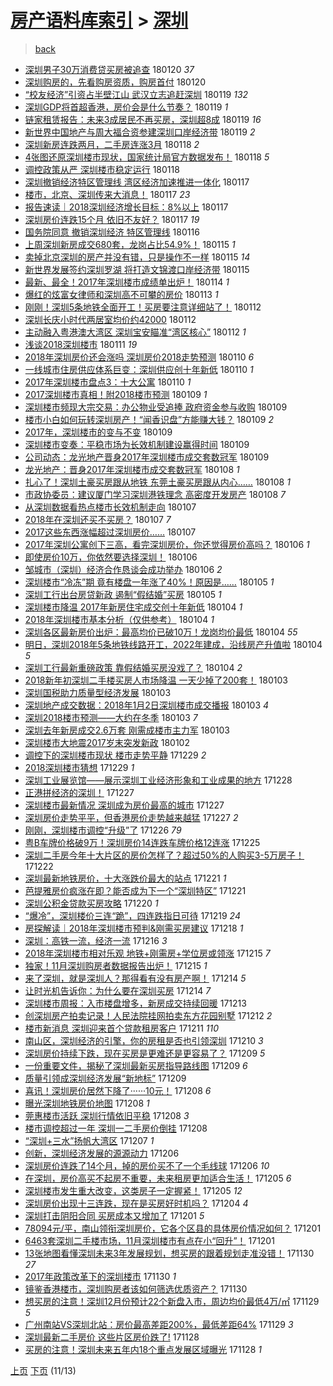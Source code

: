 [房产语料库索引](../../README.md)  > [深圳](深圳.md)
====
> [back](../README.md)

- [深圳男子30万消费贷买房被追查](http://jkwz.applinzi.com/ittc/7060791620306207761.html#%E6%B7%B1%E5%9C%B3%E7%94%B7%E5%AD%9030%E4%B8%87%E6%B6%88%E8%B4%B9%E8%B4%B7%E4%B9%B0%E6%88%BF%E8%A2%AB%E8%BF%BD%E6%9F%A5) 180120 *37* 
- [深圳购房的，先看购房资质，购房首付](http://jkwz.applinzi.com/ittc/7060713439062656007.html#%E6%B7%B1%E5%9C%B3%E8%B4%AD%E6%88%BF%E7%9A%84%EF%BC%8C%E5%85%88%E7%9C%8B%E8%B4%AD%E6%88%BF%E8%B5%84%E8%B4%A8%EF%BC%8C%E8%B4%AD%E6%88%BF%E9%A6%96%E4%BB%98) 180120  
- [“校友经济”引资占半壁江山 武汉立志追赶深圳](http://jkwz.applinzi.com/ittc/7060405447687668753.html#%E2%80%9C%E6%A0%A1%E5%8F%8B%E7%BB%8F%E6%B5%8E%E2%80%9D%E5%BC%95%E8%B5%84%E5%8D%A0%E5%8D%8A%E5%A3%81%E6%B1%9F%E5%B1%B1+%E6%AD%A6%E6%B1%89%E7%AB%8B%E5%BF%97%E8%BF%BD%E8%B5%B6%E6%B7%B1%E5%9C%B3) 180119 *132* 
- [深圳GDP将首超香港，房价会是什么节奏？](http://jkwz.applinzi.com/ittc/7060403801721144331.html#%E6%B7%B1%E5%9C%B3GDP%E5%B0%86%E9%A6%96%E8%B6%85%E9%A6%99%E6%B8%AF%EF%BC%8C%E6%88%BF%E4%BB%B7%E4%BC%9A%E6%98%AF%E4%BB%80%E4%B9%88%E8%8A%82%E5%A5%8F%EF%BC%9F) 180119 *1* 
- [链家租赁报告：未来3成居民不再买房，深圳超8成](http://jkwz.applinzi.com/ittc/7060297379217933328.html#%E9%93%BE%E5%AE%B6%E7%A7%9F%E8%B5%81%E6%8A%A5%E5%91%8A%EF%BC%9A%E6%9C%AA%E6%9D%A53%E6%88%90%E5%B1%85%E6%B0%91%E4%B8%8D%E5%86%8D%E4%B9%B0%E6%88%BF%EF%BC%8C%E6%B7%B1%E5%9C%B3%E8%B6%858%E6%88%90) 180119 *16* 
- [新世界中国地产与周大福合资参建深圳口岸经济带](http://jkwz.applinzi.com/ittc/7060167105754694672.html#%E6%96%B0%E4%B8%96%E7%95%8C%E4%B8%AD%E5%9B%BD%E5%9C%B0%E4%BA%A7%E4%B8%8E%E5%91%A8%E5%A4%A7%E7%A6%8F%E5%90%88%E8%B5%84%E5%8F%82%E5%BB%BA%E6%B7%B1%E5%9C%B3%E5%8F%A3%E5%B2%B8%E7%BB%8F%E6%B5%8E%E5%B8%A6) 180119 *2* 
- [深圳新房连跌两月，二手房连涨3月](http://jkwz.applinzi.com/ittc/7059972757310145553.html#%E6%B7%B1%E5%9C%B3%E6%96%B0%E6%88%BF%E8%BF%9E%E8%B7%8C%E4%B8%A4%E6%9C%88%EF%BC%8C%E4%BA%8C%E6%89%8B%E6%88%BF%E8%BF%9E%E6%B6%A83%E6%9C%88) 180118 *2* 
- [4张图还原深圳楼市现状，国家统计局官方数据发布！](http://jkwz.applinzi.com/ittc/7059874621589816327.html#4%E5%BC%A0%E5%9B%BE%E8%BF%98%E5%8E%9F%E6%B7%B1%E5%9C%B3%E6%A5%BC%E5%B8%82%E7%8E%B0%E7%8A%B6%EF%BC%8C%E5%9B%BD%E5%AE%B6%E7%BB%9F%E8%AE%A1%E5%B1%80%E5%AE%98%E6%96%B9%E6%95%B0%E6%8D%AE%E5%8F%91%E5%B8%83%EF%BC%81) 180118 *5* 
- [调控政策从严  深圳楼市稳定运行](http://jkwz.applinzi.com/ittc/7059701316807296010.html#%E8%B0%83%E6%8E%A7%E6%94%BF%E7%AD%96%E4%BB%8E%E4%B8%A5++%E6%B7%B1%E5%9C%B3%E6%A5%BC%E5%B8%82%E7%A8%B3%E5%AE%9A%E8%BF%90%E8%A1%8C) 180118  
- [深圳撤销经济特区管理线 湾区经济加速推进一体化](http://jkwz.applinzi.com/ittc/7059602390531982353.html#%E6%B7%B1%E5%9C%B3%E6%92%A4%E9%94%80%E7%BB%8F%E6%B5%8E%E7%89%B9%E5%8C%BA%E7%AE%A1%E7%90%86%E7%BA%BF+%E6%B9%BE%E5%8C%BA%E7%BB%8F%E6%B5%8E%E5%8A%A0%E9%80%9F%E6%8E%A8%E8%BF%9B%E4%B8%80%E4%BD%93%E5%8C%96) 180117  
- [楼市，北京、深圳传来大消息！](http://jkwz.applinzi.com/ittc/7059591825872913414.html#%E6%A5%BC%E5%B8%82%EF%BC%8C%E5%8C%97%E4%BA%AC%E3%80%81%E6%B7%B1%E5%9C%B3%E4%BC%A0%E6%9D%A5%E5%A4%A7%E6%B6%88%E6%81%AF%EF%BC%81) 180117 *23* 
- [报告速读｜2018深圳经济增长目标：8%以上](http://jkwz.applinzi.com/ittc/7059519494035080209.html#%E6%8A%A5%E5%91%8A%E9%80%9F%E8%AF%BB%EF%BD%9C2018%E6%B7%B1%E5%9C%B3%E7%BB%8F%E6%B5%8E%E5%A2%9E%E9%95%BF%E7%9B%AE%E6%A0%87%EF%BC%9A8%25%E4%BB%A5%E4%B8%8A) 180117  
- [深圳房价连跌15个月 依旧不友好？](http://jkwz.applinzi.com/ittc/7059438838584181766.html#%E6%B7%B1%E5%9C%B3%E6%88%BF%E4%BB%B7%E8%BF%9E%E8%B7%8C15%E4%B8%AA%E6%9C%88+%E4%BE%9D%E6%97%A7%E4%B8%8D%E5%8F%8B%E5%A5%BD%EF%BC%9F) 180117 *19* 
- [国务院同意  撤销深圳经济 特区管理线](http://jkwz.applinzi.com/ittc/7059070195899827207.html#%E5%9B%BD%E5%8A%A1%E9%99%A2%E5%90%8C%E6%84%8F++%E6%92%A4%E9%94%80%E6%B7%B1%E5%9C%B3%E7%BB%8F%E6%B5%8E+%E7%89%B9%E5%8C%BA%E7%AE%A1%E7%90%86%E7%BA%BF) 180116  
- [上周深圳新房成交680套，龙岗占比54.9%！](http://jkwz.applinzi.com/ittc/7058882966095135754.html#%E4%B8%8A%E5%91%A8%E6%B7%B1%E5%9C%B3%E6%96%B0%E6%88%BF%E6%88%90%E4%BA%A4680%E5%A5%97%EF%BC%8C%E9%BE%99%E5%B2%97%E5%8D%A0%E6%AF%9454.9%25%EF%BC%81) 180115 *1* 
- [卖掉北京深圳的房产并没有错，只是操作不一样](http://jkwz.applinzi.com/ittc/7058852864670041099.html#%E5%8D%96%E6%8E%89%E5%8C%97%E4%BA%AC%E6%B7%B1%E5%9C%B3%E7%9A%84%E6%88%BF%E4%BA%A7%E5%B9%B6%E6%B2%A1%E6%9C%89%E9%94%99%EF%BC%8C%E5%8F%AA%E6%98%AF%E6%93%8D%E4%BD%9C%E4%B8%8D%E4%B8%80%E6%A0%B7) 180115 *14* 
- [新世界发展签约深圳罗湖 将打造文锦渡口岸经济带](http://jkwz.applinzi.com/ittc/7058848018311152650.html#%E6%96%B0%E4%B8%96%E7%95%8C%E5%8F%91%E5%B1%95%E7%AD%BE%E7%BA%A6%E6%B7%B1%E5%9C%B3%E7%BD%97%E6%B9%96+%E5%B0%86%E6%89%93%E9%80%A0%E6%96%87%E9%94%A6%E6%B8%A1%E5%8F%A3%E5%B2%B8%E7%BB%8F%E6%B5%8E%E5%B8%A6) 180115  
- [最新、最全！2017年深圳楼市成绩单出炉！](http://jkwz.applinzi.com/ittc/7058396058634159120.html#%E6%9C%80%E6%96%B0%E3%80%81%E6%9C%80%E5%85%A8%EF%BC%812017%E5%B9%B4%E6%B7%B1%E5%9C%B3%E6%A5%BC%E5%B8%82%E6%88%90%E7%BB%A9%E5%8D%95%E5%87%BA%E7%82%89%EF%BC%81) 180114 *1* 
- [爆红的炫富女律师和深圳高不可攀的房价](http://jkwz.applinzi.com/ittc/7058186578344543242.html#%E7%88%86%E7%BA%A2%E7%9A%84%E7%82%AB%E5%AF%8C%E5%A5%B3%E5%BE%8B%E5%B8%88%E5%92%8C%E6%B7%B1%E5%9C%B3%E9%AB%98%E4%B8%8D%E5%8F%AF%E6%94%80%E7%9A%84%E6%88%BF%E4%BB%B7) 180113 *1* 
- [刚刚！深圳5条地铁全面开工！买房要注意详细站了！](http://jkwz.applinzi.com/ittc/7057702383721645073.html#%E5%88%9A%E5%88%9A%EF%BC%81%E6%B7%B1%E5%9C%B35%E6%9D%A1%E5%9C%B0%E9%93%81%E5%85%A8%E9%9D%A2%E5%BC%80%E5%B7%A5%EF%BC%81%E4%B9%B0%E6%88%BF%E8%A6%81%E6%B3%A8%E6%84%8F%E8%AF%A6%E7%BB%86%E7%AB%99%E4%BA%86%EF%BC%81) 180112  
- [深圳长庆小时代两居室均价约42000](http://jkwz.applinzi.com/ittc/7057663783126696976.html#%E6%B7%B1%E5%9C%B3%E9%95%BF%E5%BA%86%E5%B0%8F%E6%97%B6%E4%BB%A3%E4%B8%A4%E5%B1%85%E5%AE%A4%E5%9D%87%E4%BB%B7%E7%BA%A642000) 180112  
- [主动融入粤港澳大湾区 深圳宝安瞄准“湾区核心”](http://jkwz.applinzi.com/ittc/7057646823018071047.html#%E4%B8%BB%E5%8A%A8%E8%9E%8D%E5%85%A5%E7%B2%A4%E6%B8%AF%E6%BE%B3%E5%A4%A7%E6%B9%BE%E5%8C%BA+%E6%B7%B1%E5%9C%B3%E5%AE%9D%E5%AE%89%E7%9E%84%E5%87%86%E2%80%9C%E6%B9%BE%E5%8C%BA%E6%A0%B8%E5%BF%83%E2%80%9D) 180112 *1* 
- [浅谈2018深圳楼市](http://jkwz.applinzi.com/ittc/7057473869240075270.html#%E6%B5%85%E8%B0%882018%E6%B7%B1%E5%9C%B3%E6%A5%BC%E5%B8%82) 180111 *19* 
- [2018年深圳房价还会涨吗 深圳房价2018走势预测](http://jkwz.applinzi.com/ittc/7057001703440647174.html#2018%E5%B9%B4%E6%B7%B1%E5%9C%B3%E6%88%BF%E4%BB%B7%E8%BF%98%E4%BC%9A%E6%B6%A8%E5%90%97+%E6%B7%B1%E5%9C%B3%E6%88%BF%E4%BB%B72018%E8%B5%B0%E5%8A%BF%E9%A2%84%E6%B5%8B) 180110 *6* 
- [一线城市住房供应体系巨变：深圳供应创十年新低](http://jkwz.applinzi.com/ittc/7056985389821068294.html#%E4%B8%80%E7%BA%BF%E5%9F%8E%E5%B8%82%E4%BD%8F%E6%88%BF%E4%BE%9B%E5%BA%94%E4%BD%93%E7%B3%BB%E5%B7%A8%E5%8F%98%EF%BC%9A%E6%B7%B1%E5%9C%B3%E4%BE%9B%E5%BA%94%E5%88%9B%E5%8D%81%E5%B9%B4%E6%96%B0%E4%BD%8E) 180110 *1* 
- [2017年深圳楼市盘点3：十大公寓](http://jkwz.applinzi.com/ittc/7056959936137790471.html#2017%E5%B9%B4%E6%B7%B1%E5%9C%B3%E6%A5%BC%E5%B8%82%E7%9B%98%E7%82%B93%EF%BC%9A%E5%8D%81%E5%A4%A7%E5%85%AC%E5%AF%93) 180110 *1* 
- [2017深圳楼市真相！附2018楼市预测](http://jkwz.applinzi.com/ittc/7056617038431126545.html#2017%E6%B7%B1%E5%9C%B3%E6%A5%BC%E5%B8%82%E7%9C%9F%E7%9B%B8%EF%BC%81%E9%99%842018%E6%A5%BC%E5%B8%82%E9%A2%84%E6%B5%8B) 180109 *1* 
- [深圳楼市频现大宗交易：办公物业受追捧 政府资金参与收购](http://jkwz.applinzi.com/ittc/7056624876503172113.html#%E6%B7%B1%E5%9C%B3%E6%A5%BC%E5%B8%82%E9%A2%91%E7%8E%B0%E5%A4%A7%E5%AE%97%E4%BA%A4%E6%98%93%EF%BC%9A%E5%8A%9E%E5%85%AC%E7%89%A9%E4%B8%9A%E5%8F%97%E8%BF%BD%E6%8D%A7+%E6%94%BF%E5%BA%9C%E8%B5%84%E9%87%91%E5%8F%82%E4%B8%8E%E6%94%B6%E8%B4%AD) 180109  
- [楼市小白如何玩转深圳房产！“闻香识盘”方能赚大钱？](http://jkwz.applinzi.com/ittc/7056585519213839366.html#%E6%A5%BC%E5%B8%82%E5%B0%8F%E7%99%BD%E5%A6%82%E4%BD%95%E7%8E%A9%E8%BD%AC%E6%B7%B1%E5%9C%B3%E6%88%BF%E4%BA%A7%EF%BC%81%E2%80%9C%E9%97%BB%E9%A6%99%E8%AF%86%E7%9B%98%E2%80%9D%E6%96%B9%E8%83%BD%E8%B5%9A%E5%A4%A7%E9%92%B1%EF%BC%9F) 180109 *2* 
- [2017年，深圳楼市的变与不变](http://jkwz.applinzi.com/ittc/7056484399028110343.html#2017%E5%B9%B4%EF%BC%8C%E6%B7%B1%E5%9C%B3%E6%A5%BC%E5%B8%82%E7%9A%84%E5%8F%98%E4%B8%8E%E4%B8%8D%E5%8F%98) 180109  
- [深圳楼市变奏：平稳市场为长效机制建设赢得时间](http://jkwz.applinzi.com/ittc/7056473178186974225.html#%E6%B7%B1%E5%9C%B3%E6%A5%BC%E5%B8%82%E5%8F%98%E5%A5%8F%EF%BC%9A%E5%B9%B3%E7%A8%B3%E5%B8%82%E5%9C%BA%E4%B8%BA%E9%95%BF%E6%95%88%E6%9C%BA%E5%88%B6%E5%BB%BA%E8%AE%BE%E8%B5%A2%E5%BE%97%E6%97%B6%E9%97%B4) 180109  
- [公司动态：龙光地产晋身2017年深圳楼市成交套数冠军](http://jkwz.applinzi.com/ittc/7056460456795833350.html#%E5%85%AC%E5%8F%B8%E5%8A%A8%E6%80%81%EF%BC%9A%E9%BE%99%E5%85%89%E5%9C%B0%E4%BA%A7%E6%99%8B%E8%BA%AB2017%E5%B9%B4%E6%B7%B1%E5%9C%B3%E6%A5%BC%E5%B8%82%E6%88%90%E4%BA%A4%E5%A5%97%E6%95%B0%E5%86%A0%E5%86%9B) 180109  
- [龙光地产：晋身2017年深圳楼市成交套数冠军](http://jkwz.applinzi.com/ittc/7056332142307443718.html#%E9%BE%99%E5%85%89%E5%9C%B0%E4%BA%A7%EF%BC%9A%E6%99%8B%E8%BA%AB2017%E5%B9%B4%E6%B7%B1%E5%9C%B3%E6%A5%BC%E5%B8%82%E6%88%90%E4%BA%A4%E5%A5%97%E6%95%B0%E5%86%A0%E5%86%9B) 180108 *1* 
- [扎心了！深圳土豪买房跟从地铁 东莞土豪买房跟从内心……](http://jkwz.applinzi.com/ittc/7056257612629148679.html#%E6%89%8E%E5%BF%83%E4%BA%86%EF%BC%81%E6%B7%B1%E5%9C%B3%E5%9C%9F%E8%B1%AA%E4%B9%B0%E6%88%BF%E8%B7%9F%E4%BB%8E%E5%9C%B0%E9%93%81+%E4%B8%9C%E8%8E%9E%E5%9C%9F%E8%B1%AA%E4%B9%B0%E6%88%BF%E8%B7%9F%E4%BB%8E%E5%86%85%E5%BF%83%E2%80%A6%E2%80%A6) 180108 *1* 
- [市政协委员：建议厦门学习深圳港铁理念 高密度开发房产](http://jkwz.applinzi.com/ittc/7056213354404643851.html#%E5%B8%82%E6%94%BF%E5%8D%8F%E5%A7%94%E5%91%98%EF%BC%9A%E5%BB%BA%E8%AE%AE%E5%8E%A6%E9%97%A8%E5%AD%A6%E4%B9%A0%E6%B7%B1%E5%9C%B3%E6%B8%AF%E9%93%81%E7%90%86%E5%BF%B5+%E9%AB%98%E5%AF%86%E5%BA%A6%E5%BC%80%E5%8F%91%E6%88%BF%E4%BA%A7) 180108 *7* 
- [从深圳数据看热点楼市长效机制走向](http://jkwz.applinzi.com/ittc/7055965642337813510.html#%E4%BB%8E%E6%B7%B1%E5%9C%B3%E6%95%B0%E6%8D%AE%E7%9C%8B%E7%83%AD%E7%82%B9%E6%A5%BC%E5%B8%82%E9%95%BF%E6%95%88%E6%9C%BA%E5%88%B6%E8%B5%B0%E5%90%91) 180107  
- [2018年在深圳还买不买房？](http://jkwz.applinzi.com/ittc/7055939954385880081.html#2018%E5%B9%B4%E5%9C%A8%E6%B7%B1%E5%9C%B3%E8%BF%98%E4%B9%B0%E4%B8%8D%E4%B9%B0%E6%88%BF%EF%BC%9F) 180107 *7* 
- [2017这些东西涨幅超过深圳房价……](http://jkwz.applinzi.com/ittc/7055773194298852368.html#2017%E8%BF%99%E4%BA%9B%E4%B8%9C%E8%A5%BF%E6%B6%A8%E5%B9%85%E8%B6%85%E8%BF%87%E6%B7%B1%E5%9C%B3%E6%88%BF%E4%BB%B7%E2%80%A6%E2%80%A6) 180107  
- [2017年深圳公寓创下三高，看完深圳房价，你还觉得房价高吗？](http://jkwz.applinzi.com/ittc/7055481170488198160.html#2017%E5%B9%B4%E6%B7%B1%E5%9C%B3%E5%85%AC%E5%AF%93%E5%88%9B%E4%B8%8B%E4%B8%89%E9%AB%98%EF%BC%8C%E7%9C%8B%E5%AE%8C%E6%B7%B1%E5%9C%B3%E6%88%BF%E4%BB%B7%EF%BC%8C%E4%BD%A0%E8%BF%98%E8%A7%89%E5%BE%97%E6%88%BF%E4%BB%B7%E9%AB%98%E5%90%97%EF%BC%9F) 180106 *1* 
- [即使房价10万，你依然要选择深圳！](http://jkwz.applinzi.com/ittc/7055407979069703178.html#%E5%8D%B3%E4%BD%BF%E6%88%BF%E4%BB%B710%E4%B8%87%EF%BC%8C%E4%BD%A0%E4%BE%9D%E7%84%B6%E8%A6%81%E9%80%89%E6%8B%A9%E6%B7%B1%E5%9C%B3%EF%BC%81) 180106  
- [邹城市（深圳）经济合作恳谈会成功举办](http://jkwz.applinzi.com/ittc/7055233338283918342.html#%E9%82%B9%E5%9F%8E%E5%B8%82%EF%BC%88%E6%B7%B1%E5%9C%B3%EF%BC%89%E7%BB%8F%E6%B5%8E%E5%90%88%E4%BD%9C%E6%81%B3%E8%B0%88%E4%BC%9A%E6%88%90%E5%8A%9F%E4%B8%BE%E5%8A%9E) 180106 *2* 
- [深圳楼市“冷冻”期 竟有楼盘一年涨了40%！原因是……](http://jkwz.applinzi.com/ittc/7055132048237265936.html#%E6%B7%B1%E5%9C%B3%E6%A5%BC%E5%B8%82%E2%80%9C%E5%86%B7%E5%86%BB%E2%80%9D%E6%9C%9F+%E7%AB%9F%E6%9C%89%E6%A5%BC%E7%9B%98%E4%B8%80%E5%B9%B4%E6%B6%A8%E4%BA%8640%25%EF%BC%81%E5%8E%9F%E5%9B%A0%E6%98%AF%E2%80%A6%E2%80%A6) 180105 *1* 
- [深圳工行出台房贷新政 遏制“假结婚”买房](http://jkwz.applinzi.com/ittc/7055052623755871242.html#%E6%B7%B1%E5%9C%B3%E5%B7%A5%E8%A1%8C%E5%87%BA%E5%8F%B0%E6%88%BF%E8%B4%B7%E6%96%B0%E6%94%BF+%E9%81%8F%E5%88%B6%E2%80%9C%E5%81%87%E7%BB%93%E5%A9%9A%E2%80%9D%E4%B9%B0%E6%88%BF) 180105 *1* 
- [深圳楼市降温 2017年新房住宅成交创十年新低](http://jkwz.applinzi.com/ittc/7054786497100645382.html#%E6%B7%B1%E5%9C%B3%E6%A5%BC%E5%B8%82%E9%99%8D%E6%B8%A9+2017%E5%B9%B4%E6%96%B0%E6%88%BF%E4%BD%8F%E5%AE%85%E6%88%90%E4%BA%A4%E5%88%9B%E5%8D%81%E5%B9%B4%E6%96%B0%E4%BD%8E) 180104 *1* 
- [2018年深圳楼市基本分析（仅供参考）](http://jkwz.applinzi.com/ittc/7054744732083684359.html#2018%E5%B9%B4%E6%B7%B1%E5%9C%B3%E6%A5%BC%E5%B8%82%E5%9F%BA%E6%9C%AC%E5%88%86%E6%9E%90%EF%BC%88%E4%BB%85%E4%BE%9B%E5%8F%82%E8%80%83%EF%BC%89) 180104 *1* 
- [深圳各区最新房价出炉：最高均价已破10万！龙岗均价最低](http://jkwz.applinzi.com/ittc/7054686869395080199.html#%E6%B7%B1%E5%9C%B3%E5%90%84%E5%8C%BA%E6%9C%80%E6%96%B0%E6%88%BF%E4%BB%B7%E5%87%BA%E7%82%89%EF%BC%9A%E6%9C%80%E9%AB%98%E5%9D%87%E4%BB%B7%E5%B7%B2%E7%A0%B410%E4%B8%87%EF%BC%81%E9%BE%99%E5%B2%97%E5%9D%87%E4%BB%B7%E6%9C%80%E4%BD%8E) 180104 *55* 
- [明日，深圳2018年5条地铁线路开工，2022年建成，沿线房产升值啦](http://jkwz.applinzi.com/ittc/7054683075768763402.html#%E6%98%8E%E6%97%A5%EF%BC%8C%E6%B7%B1%E5%9C%B32018%E5%B9%B45%E6%9D%A1%E5%9C%B0%E9%93%81%E7%BA%BF%E8%B7%AF%E5%BC%80%E5%B7%A5%EF%BC%8C2022%E5%B9%B4%E5%BB%BA%E6%88%90%EF%BC%8C%E6%B2%BF%E7%BA%BF%E6%88%BF%E4%BA%A7%E5%8D%87%E5%80%BC%E5%95%A6) 180104 *5* 
- [深圳工行最新重磅政策 靠假结婚买房没戏了？](http://jkwz.applinzi.com/ittc/7054664969834988560.html#%E6%B7%B1%E5%9C%B3%E5%B7%A5%E8%A1%8C%E6%9C%80%E6%96%B0%E9%87%8D%E7%A3%85%E6%94%BF%E7%AD%96+%E9%9D%A0%E5%81%87%E7%BB%93%E5%A9%9A%E4%B9%B0%E6%88%BF%E6%B2%A1%E6%88%8F%E4%BA%86%EF%BC%9F) 180104 *2* 
- [2018新年初深圳二手楼买房人市场降温 一天少掉了200套！](http://jkwz.applinzi.com/ittc/7054391586887042055.html#2018%E6%96%B0%E5%B9%B4%E5%88%9D%E6%B7%B1%E5%9C%B3%E4%BA%8C%E6%89%8B%E6%A5%BC%E4%B9%B0%E6%88%BF%E4%BA%BA%E5%B8%82%E5%9C%BA%E9%99%8D%E6%B8%A9+%E4%B8%80%E5%A4%A9%E5%B0%91%E6%8E%89%E4%BA%86200%E5%A5%97%EF%BC%81) 180103  
- [深圳国税助力质量型经济发展](http://jkwz.applinzi.com/ittc/7054304900295427079.html#%E6%B7%B1%E5%9C%B3%E5%9B%BD%E7%A8%8E%E5%8A%A9%E5%8A%9B%E8%B4%A8%E9%87%8F%E5%9E%8B%E7%BB%8F%E6%B5%8E%E5%8F%91%E5%B1%95) 180103  
- [深圳地产成交数据：2018年1月2日深圳楼市成交播报](http://jkwz.applinzi.com/ittc/7054299499134977041.html#%E6%B7%B1%E5%9C%B3%E5%9C%B0%E4%BA%A7%E6%88%90%E4%BA%A4%E6%95%B0%E6%8D%AE%EF%BC%9A2018%E5%B9%B41%E6%9C%882%E6%97%A5%E6%B7%B1%E5%9C%B3%E6%A5%BC%E5%B8%82%E6%88%90%E4%BA%A4%E6%92%AD%E6%8A%A5) 180103 *4* 
- [深圳2018楼市预测——大约在冬季](http://jkwz.applinzi.com/ittc/7054294655544329233.html#%E6%B7%B1%E5%9C%B32018%E6%A5%BC%E5%B8%82%E9%A2%84%E6%B5%8B%E2%80%94%E2%80%94%E5%A4%A7%E7%BA%A6%E5%9C%A8%E5%86%AC%E5%AD%A3) 180103 *7* 
- [深圳去年新房成交2.6万套 刚需成楼市主力军](http://jkwz.applinzi.com/ittc/7054287855075984395.html#%E6%B7%B1%E5%9C%B3%E5%8E%BB%E5%B9%B4%E6%96%B0%E6%88%BF%E6%88%90%E4%BA%A42.6%E4%B8%87%E5%A5%97+%E5%88%9A%E9%9C%80%E6%88%90%E6%A5%BC%E5%B8%82%E4%B8%BB%E5%8A%9B%E5%86%9B) 180103  
- [深圳楼市大地震2017岁末突发新政](http://jkwz.applinzi.com/ittc/7053919110373573643.html#%E6%B7%B1%E5%9C%B3%E6%A5%BC%E5%B8%82%E5%A4%A7%E5%9C%B0%E9%9C%872017%E5%B2%81%E6%9C%AB%E7%AA%81%E5%8F%91%E6%96%B0%E6%94%BF) 180102  
- [调控下的深圳楼市现状 楼市走势平静](http://jkwz.applinzi.com/ittc/7052467313524081680.html#%E8%B0%83%E6%8E%A7%E4%B8%8B%E7%9A%84%E6%B7%B1%E5%9C%B3%E6%A5%BC%E5%B8%82%E7%8E%B0%E7%8A%B6+%E6%A5%BC%E5%B8%82%E8%B5%B0%E5%8A%BF%E5%B9%B3%E9%9D%99) 171229 *2* 
- [2018深圳楼市猜想](http://jkwz.applinzi.com/ittc/7052343308209095697.html#2018%E6%B7%B1%E5%9C%B3%E6%A5%BC%E5%B8%82%E7%8C%9C%E6%83%B3) 171229 *1* 
- [深圳工业展览馆——展示深圳工业经济形象和工业成果的地方](http://jkwz.applinzi.com/ittc/7051725066679616529.html#%E6%B7%B1%E5%9C%B3%E5%B7%A5%E4%B8%9A%E5%B1%95%E8%A7%88%E9%A6%86%E2%80%94%E2%80%94%E5%B1%95%E7%A4%BA%E6%B7%B1%E5%9C%B3%E5%B7%A5%E4%B8%9A%E7%BB%8F%E6%B5%8E%E5%BD%A2%E8%B1%A1%E5%92%8C%E5%B7%A5%E4%B8%9A%E6%88%90%E6%9E%9C%E7%9A%84%E5%9C%B0%E6%96%B9) 171228  
- [正港拼经济的深圳！](http://jkwz.applinzi.com/ittc/7051799030672131088.html#%E6%AD%A3%E6%B8%AF%E6%8B%BC%E7%BB%8F%E6%B5%8E%E7%9A%84%E6%B7%B1%E5%9C%B3%EF%BC%81) 171227  
- [深圳楼市最新情况 深圳成为房价最高的城市](http://jkwz.applinzi.com/ittc/7051725571908699152.html#%E6%B7%B1%E5%9C%B3%E6%A5%BC%E5%B8%82%E6%9C%80%E6%96%B0%E6%83%85%E5%86%B5+%E6%B7%B1%E5%9C%B3%E6%88%90%E4%B8%BA%E6%88%BF%E4%BB%B7%E6%9C%80%E9%AB%98%E7%9A%84%E5%9F%8E%E5%B8%82) 171227  
- [深圳房价走势平平，但香港房价走势越来越猛](http://jkwz.applinzi.com/ittc/7051683777464501265.html#%E6%B7%B1%E5%9C%B3%E6%88%BF%E4%BB%B7%E8%B5%B0%E5%8A%BF%E5%B9%B3%E5%B9%B3%EF%BC%8C%E4%BD%86%E9%A6%99%E6%B8%AF%E6%88%BF%E4%BB%B7%E8%B5%B0%E5%8A%BF%E8%B6%8A%E6%9D%A5%E8%B6%8A%E7%8C%9B) 171227 *2* 
- [刚刚，深圳楼市调控“升级”了](http://jkwz.applinzi.com/ittc/7051320533751170065.html#%E5%88%9A%E5%88%9A%EF%BC%8C%E6%B7%B1%E5%9C%B3%E6%A5%BC%E5%B8%82%E8%B0%83%E6%8E%A7%E2%80%9C%E5%8D%87%E7%BA%A7%E2%80%9D%E4%BA%86) 171226 *79* 
- [粤B车牌价格破9万！深圳房价14连跌车牌价格12连涨](http://jkwz.applinzi.com/ittc/7051061448078263312.html#%E7%B2%A4B%E8%BD%A6%E7%89%8C%E4%BB%B7%E6%A0%BC%E7%A0%B49%E4%B8%87%EF%BC%81%E6%B7%B1%E5%9C%B3%E6%88%BF%E4%BB%B714%E8%BF%9E%E8%B7%8C%E8%BD%A6%E7%89%8C%E4%BB%B7%E6%A0%BC12%E8%BF%9E%E6%B6%A8) 171225  
- [深圳二手房今年十大片区的房价怎样了？超过50%的人购买3-5万房子！](http://jkwz.applinzi.com/ittc/7049821293816316944.html#%E6%B7%B1%E5%9C%B3%E4%BA%8C%E6%89%8B%E6%88%BF%E4%BB%8A%E5%B9%B4%E5%8D%81%E5%A4%A7%E7%89%87%E5%8C%BA%E7%9A%84%E6%88%BF%E4%BB%B7%E6%80%8E%E6%A0%B7%E4%BA%86%EF%BC%9F%E8%B6%85%E8%BF%8750%25%E7%9A%84%E4%BA%BA%E8%B4%AD%E4%B9%B03-5%E4%B8%87%E6%88%BF%E5%AD%90%EF%BC%81) 171222  
- [深圳最新地铁房价，十大涨跌价最大的站点](http://jkwz.applinzi.com/ittc/7049579659455382545.html#%E6%B7%B1%E5%9C%B3%E6%9C%80%E6%96%B0%E5%9C%B0%E9%93%81%E6%88%BF%E4%BB%B7%EF%BC%8C%E5%8D%81%E5%A4%A7%E6%B6%A8%E8%B7%8C%E4%BB%B7%E6%9C%80%E5%A4%A7%E7%9A%84%E7%AB%99%E7%82%B9) 171221 *1* 
- [芭提雅房价疯涨在即？能否成为下一个“深圳特区”](http://jkwz.applinzi.com/ittc/7049543114337813521.html#%E8%8A%AD%E6%8F%90%E9%9B%85%E6%88%BF%E4%BB%B7%E7%96%AF%E6%B6%A8%E5%9C%A8%E5%8D%B3%EF%BC%9F%E8%83%BD%E5%90%A6%E6%88%90%E4%B8%BA%E4%B8%8B%E4%B8%80%E4%B8%AA%E2%80%9C%E6%B7%B1%E5%9C%B3%E7%89%B9%E5%8C%BA%E2%80%9D) 171221  
- [深圳公积金贷款买房攻略](http://jkwz.applinzi.com/ittc/7049283710346593296.html#%E6%B7%B1%E5%9C%B3%E5%85%AC%E7%A7%AF%E9%87%91%E8%B4%B7%E6%AC%BE%E4%B9%B0%E6%88%BF%E6%94%BB%E7%95%A5) 171220 *1* 
- [“爆冷”，深圳楼价三连“跪”，四连跌指日可待](http://jkwz.applinzi.com/ittc/7048728230134023184.html#%E2%80%9C%E7%88%86%E5%86%B7%E2%80%9D%EF%BC%8C%E6%B7%B1%E5%9C%B3%E6%A5%BC%E4%BB%B7%E4%B8%89%E8%BF%9E%E2%80%9C%E8%B7%AA%E2%80%9D%EF%BC%8C%E5%9B%9B%E8%BF%9E%E8%B7%8C%E6%8C%87%E6%97%A5%E5%8F%AF%E5%BE%85) 171219 *24* 
- [房探解读｜2018年深圳楼市预判&amp;刚需买房建议](http://jkwz.applinzi.com/ittc/7048497085270197265.html#%E6%88%BF%E6%8E%A2%E8%A7%A3%E8%AF%BB%EF%BD%9C2018%E5%B9%B4%E6%B7%B1%E5%9C%B3%E6%A5%BC%E5%B8%82%E9%A2%84%E5%88%A4%26amp%3B%E5%88%9A%E9%9C%80%E4%B9%B0%E6%88%BF%E5%BB%BA%E8%AE%AE) 171218 *1* 
- [深圳：高铁一流，经济一流](http://jkwz.applinzi.com/ittc/7047610862452343824.html#%E6%B7%B1%E5%9C%B3%EF%BC%9A%E9%AB%98%E9%93%81%E4%B8%80%E6%B5%81%EF%BC%8C%E7%BB%8F%E6%B5%8E%E4%B8%80%E6%B5%81) 171216 *3* 
- [2018年深圳楼市相对乐观 地铁+刚需房+学位房或领涨](http://jkwz.applinzi.com/ittc/7047379137302365200.html#2018%E5%B9%B4%E6%B7%B1%E5%9C%B3%E6%A5%BC%E5%B8%82%E7%9B%B8%E5%AF%B9%E4%B9%90%E8%A7%82+%E5%9C%B0%E9%93%81%2B%E5%88%9A%E9%9C%80%E6%88%BF%2B%E5%AD%A6%E4%BD%8D%E6%88%BF%E6%88%96%E9%A2%86%E6%B6%A8) 171215 *7* 
- [独家！11月深圳购房者数据报告出炉！](http://jkwz.applinzi.com/ittc/7047340177062626320.html#%E7%8B%AC%E5%AE%B6%EF%BC%8111%E6%9C%88%E6%B7%B1%E5%9C%B3%E8%B4%AD%E6%88%BF%E8%80%85%E6%95%B0%E6%8D%AE%E6%8A%A5%E5%91%8A%E5%87%BA%E7%82%89%EF%BC%81) 171215 *1* 
- [来了深圳，就是深圳人？那得看有没有房产啊！](http://jkwz.applinzi.com/ittc/7047030717043704848.html#%E6%9D%A5%E4%BA%86%E6%B7%B1%E5%9C%B3%EF%BC%8C%E5%B0%B1%E6%98%AF%E6%B7%B1%E5%9C%B3%E4%BA%BA%EF%BC%9F%E9%82%A3%E5%BE%97%E7%9C%8B%E6%9C%89%E6%B2%A1%E6%9C%89%E6%88%BF%E4%BA%A7%E5%95%8A%EF%BC%81) 171214 *5* 
- [让时光机告诉你：为什么要在深圳买房](http://jkwz.applinzi.com/ittc/7046864675029910545.html#%E8%AE%A9%E6%97%B6%E5%85%89%E6%9C%BA%E5%91%8A%E8%AF%89%E4%BD%A0%EF%BC%9A%E4%B8%BA%E4%BB%80%E4%B9%88%E8%A6%81%E5%9C%A8%E6%B7%B1%E5%9C%B3%E4%B9%B0%E6%88%BF) 171214 *7* 
- [深圳楼市周报：入市楼盘增多，新房成交持续回暖](http://jkwz.applinzi.com/ittc/7046620604378121232.html#%E6%B7%B1%E5%9C%B3%E6%A5%BC%E5%B8%82%E5%91%A8%E6%8A%A5%EF%BC%9A%E5%85%A5%E5%B8%82%E6%A5%BC%E7%9B%98%E5%A2%9E%E5%A4%9A%EF%BC%8C%E6%96%B0%E6%88%BF%E6%88%90%E4%BA%A4%E6%8C%81%E7%BB%AD%E5%9B%9E%E6%9A%96) 171213  
- [创深圳房产拍卖记录！人民法院挂网拍卖东方花园别墅](http://jkwz.applinzi.com/ittc/7046319333075059729.html#%E5%88%9B%E6%B7%B1%E5%9C%B3%E6%88%BF%E4%BA%A7%E6%8B%8D%E5%8D%96%E8%AE%B0%E5%BD%95%EF%BC%81%E4%BA%BA%E6%B0%91%E6%B3%95%E9%99%A2%E6%8C%82%E7%BD%91%E6%8B%8D%E5%8D%96%E4%B8%9C%E6%96%B9%E8%8A%B1%E5%9B%AD%E5%88%AB%E5%A2%85) 171212 *2* 
- [楼市新消息 深圳迎来首个贷款租房客户](http://jkwz.applinzi.com/ittc/7045787948962808848.html#%E6%A5%BC%E5%B8%82%E6%96%B0%E6%B6%88%E6%81%AF+%E6%B7%B1%E5%9C%B3%E8%BF%8E%E6%9D%A5%E9%A6%96%E4%B8%AA%E8%B4%B7%E6%AC%BE%E7%A7%9F%E6%88%BF%E5%AE%A2%E6%88%B7) 171211 *110* 
- [南山区，深圳经济的引擎，你的房租是否也引领深圳](http://jkwz.applinzi.com/ittc/7045512648840446993.html#%E5%8D%97%E5%B1%B1%E5%8C%BA%EF%BC%8C%E6%B7%B1%E5%9C%B3%E7%BB%8F%E6%B5%8E%E7%9A%84%E5%BC%95%E6%93%8E%EF%BC%8C%E4%BD%A0%E7%9A%84%E6%88%BF%E7%A7%9F%E6%98%AF%E5%90%A6%E4%B9%9F%E5%BC%95%E9%A2%86%E6%B7%B1%E5%9C%B3) 171210 *3* 
- [深圳房价持续下跌，现在买房是更难还是更容易了？](http://jkwz.applinzi.com/ittc/7045169277471032337.html#%E6%B7%B1%E5%9C%B3%E6%88%BF%E4%BB%B7%E6%8C%81%E7%BB%AD%E4%B8%8B%E8%B7%8C%EF%BC%8C%E7%8E%B0%E5%9C%A8%E4%B9%B0%E6%88%BF%E6%98%AF%E6%9B%B4%E9%9A%BE%E8%BF%98%E6%98%AF%E6%9B%B4%E5%AE%B9%E6%98%93%E4%BA%86%EF%BC%9F) 171209 *5* 
- [一份重要文件，揭秘了深圳最新买房指导路线图](http://jkwz.applinzi.com/ittc/7045100240082830352.html#%E4%B8%80%E4%BB%BD%E9%87%8D%E8%A6%81%E6%96%87%E4%BB%B6%EF%BC%8C%E6%8F%AD%E7%A7%98%E4%BA%86%E6%B7%B1%E5%9C%B3%E6%9C%80%E6%96%B0%E4%B9%B0%E6%88%BF%E6%8C%87%E5%AF%BC%E8%B7%AF%E7%BA%BF%E5%9B%BE) 171209 *6* 
- [质量引领成深圳经济发展“新地标”](http://jkwz.applinzi.com/ittc/7045011374944551953.html#%E8%B4%A8%E9%87%8F%E5%BC%95%E9%A2%86%E6%88%90%E6%B7%B1%E5%9C%B3%E7%BB%8F%E6%B5%8E%E5%8F%91%E5%B1%95%E2%80%9C%E6%96%B0%E5%9C%B0%E6%A0%87%E2%80%9D) 171209  
- [喜讯！深圳房价居然下降了······10元！](http://jkwz.applinzi.com/ittc/7044713224702788625.html#%E5%96%9C%E8%AE%AF%EF%BC%81%E6%B7%B1%E5%9C%B3%E6%88%BF%E4%BB%B7%E5%B1%85%E7%84%B6%E4%B8%8B%E9%99%8D%E4%BA%86%C2%B7%C2%B7%C2%B7%C2%B7%C2%B7%C2%B710%E5%85%83%EF%BC%81) 171208 *6* 
- [曝光深圳地铁房价地图](http://jkwz.applinzi.com/ittc/7044648839888241681.html#%E6%9B%9D%E5%85%89%E6%B7%B1%E5%9C%B3%E5%9C%B0%E9%93%81%E6%88%BF%E4%BB%B7%E5%9C%B0%E5%9B%BE) 171208 *1* 
- [莞惠楼市活跃 深圳行情依旧平稳](http://jkwz.applinzi.com/ittc/7044627940376052753.html#%E8%8E%9E%E6%83%A0%E6%A5%BC%E5%B8%82%E6%B4%BB%E8%B7%83+%E6%B7%B1%E5%9C%B3%E8%A1%8C%E6%83%85%E4%BE%9D%E6%97%A7%E5%B9%B3%E7%A8%B3) 171208 *3* 
- [楼市调控超过一年 深圳一二手房价倒挂](http://jkwz.applinzi.com/ittc/7044616105044214800.html#%E6%A5%BC%E5%B8%82%E8%B0%83%E6%8E%A7%E8%B6%85%E8%BF%87%E4%B8%80%E5%B9%B4+%E6%B7%B1%E5%9C%B3%E4%B8%80%E4%BA%8C%E6%89%8B%E6%88%BF%E4%BB%B7%E5%80%92%E6%8C%82) 171208  
- [“深圳+三水”扬帆大湾区](http://jkwz.applinzi.com/ittc/7044208886842655760.html#%E2%80%9C%E6%B7%B1%E5%9C%B3%2B%E4%B8%89%E6%B0%B4%E2%80%9D%E6%89%AC%E5%B8%86%E5%A4%A7%E6%B9%BE%E5%8C%BA) 171207 *1* 
- [创新，深圳经济发展的源源动力](http://jkwz.applinzi.com/ittc/7044101366115468304.html#%E5%88%9B%E6%96%B0%EF%BC%8C%E6%B7%B1%E5%9C%B3%E7%BB%8F%E6%B5%8E%E5%8F%91%E5%B1%95%E7%9A%84%E6%BA%90%E6%BA%90%E5%8A%A8%E5%8A%9B) 171206  
- [深圳房价连跌了14个月，掉的房价买不了一个毛线球](http://jkwz.applinzi.com/ittc/7043866926453883920.html#%E6%B7%B1%E5%9C%B3%E6%88%BF%E4%BB%B7%E8%BF%9E%E8%B7%8C%E4%BA%8614%E4%B8%AA%E6%9C%88%EF%BC%8C%E6%8E%89%E7%9A%84%E6%88%BF%E4%BB%B7%E4%B9%B0%E4%B8%8D%E4%BA%86%E4%B8%80%E4%B8%AA%E6%AF%9B%E7%BA%BF%E7%90%83) 171206 *10* 
- [在深圳，房价高买不起房不重要，未来租房更加适合生活！](http://jkwz.applinzi.com/ittc/7043549758583473169.html#%E5%9C%A8%E6%B7%B1%E5%9C%B3%EF%BC%8C%E6%88%BF%E4%BB%B7%E9%AB%98%E4%B9%B0%E4%B8%8D%E8%B5%B7%E6%88%BF%E4%B8%8D%E9%87%8D%E8%A6%81%EF%BC%8C%E6%9C%AA%E6%9D%A5%E7%A7%9F%E6%88%BF%E6%9B%B4%E5%8A%A0%E9%80%82%E5%90%88%E7%94%9F%E6%B4%BB%EF%BC%81) 171205 *6* 
- [深圳楼市发生重大改变，这类房子一定握紧！](http://jkwz.applinzi.com/ittc/7043530576848487441.html#%E6%B7%B1%E5%9C%B3%E6%A5%BC%E5%B8%82%E5%8F%91%E7%94%9F%E9%87%8D%E5%A4%A7%E6%94%B9%E5%8F%98%EF%BC%8C%E8%BF%99%E7%B1%BB%E6%88%BF%E5%AD%90%E4%B8%80%E5%AE%9A%E6%8F%A1%E7%B4%A7%EF%BC%81) 171205 *12* 
- [深圳房价出现十三连跌，现在是买房好时机吗？](http://jkwz.applinzi.com/ittc/7043311542697722896.html#%E6%B7%B1%E5%9C%B3%E6%88%BF%E4%BB%B7%E5%87%BA%E7%8E%B0%E5%8D%81%E4%B8%89%E8%BF%9E%E8%B7%8C%EF%BC%8C%E7%8E%B0%E5%9C%A8%E6%98%AF%E4%B9%B0%E6%88%BF%E5%A5%BD%E6%97%B6%E6%9C%BA%E5%90%97%EF%BC%9F) 171204 *4* 
- [深圳打击阴阳合同 买房成本又增加了](http://jkwz.applinzi.com/ittc/7042112495387411473.html#%E6%B7%B1%E5%9C%B3%E6%89%93%E5%87%BB%E9%98%B4%E9%98%B3%E5%90%88%E5%90%8C+%E4%B9%B0%E6%88%BF%E6%88%90%E6%9C%AC%E5%8F%88%E5%A2%9E%E5%8A%A0%E4%BA%86) 171201 *5* 
- [78094元/平，南山领衔深圳房价，它各个区县的具体房价情况如何？](http://jkwz.applinzi.com/ittc/7042100696097227792.html#78094%E5%85%83%2F%E5%B9%B3%EF%BC%8C%E5%8D%97%E5%B1%B1%E9%A2%86%E8%A1%94%E6%B7%B1%E5%9C%B3%E6%88%BF%E4%BB%B7%EF%BC%8C%E5%AE%83%E5%90%84%E4%B8%AA%E5%8C%BA%E5%8E%BF%E7%9A%84%E5%85%B7%E4%BD%93%E6%88%BF%E4%BB%B7%E6%83%85%E5%86%B5%E5%A6%82%E4%BD%95%EF%BC%9F) 171201  
- [6463套深圳二手楼市场，11月深圳楼市有点在小“回升”！](http://jkwz.applinzi.com/ittc/7042041275040138256.html#6463%E5%A5%97%E6%B7%B1%E5%9C%B3%E4%BA%8C%E6%89%8B%E6%A5%BC%E5%B8%82%E5%9C%BA%EF%BC%8C11%E6%9C%88%E6%B7%B1%E5%9C%B3%E6%A5%BC%E5%B8%82%E6%9C%89%E7%82%B9%E5%9C%A8%E5%B0%8F%E2%80%9C%E5%9B%9E%E5%8D%87%E2%80%9D%EF%BC%81) 171201  
- [13张地图看懂深圳未来3年发展规划，想买房的跟着规划走准没错！](http://jkwz.applinzi.com/ittc/7041805757337568273.html#13%E5%BC%A0%E5%9C%B0%E5%9B%BE%E7%9C%8B%E6%87%82%E6%B7%B1%E5%9C%B3%E6%9C%AA%E6%9D%A53%E5%B9%B4%E5%8F%91%E5%B1%95%E8%A7%84%E5%88%92%EF%BC%8C%E6%83%B3%E4%B9%B0%E6%88%BF%E7%9A%84%E8%B7%9F%E7%9D%80%E8%A7%84%E5%88%92%E8%B5%B0%E5%87%86%E6%B2%A1%E9%94%99%EF%BC%81) 171130 *27* 
- [2017年政策改革下的深圳楼市](http://jkwz.applinzi.com/ittc/7041789284858725393.html#2017%E5%B9%B4%E6%94%BF%E7%AD%96%E6%94%B9%E9%9D%A9%E4%B8%8B%E7%9A%84%E6%B7%B1%E5%9C%B3%E6%A5%BC%E5%B8%82) 171130 *1* 
- [镜鉴香港楼市，深圳购房者该如何筛选优质资产？](http://jkwz.applinzi.com/ittc/7041698669584188433.html#%E9%95%9C%E9%89%B4%E9%A6%99%E6%B8%AF%E6%A5%BC%E5%B8%82%EF%BC%8C%E6%B7%B1%E5%9C%B3%E8%B4%AD%E6%88%BF%E8%80%85%E8%AF%A5%E5%A6%82%E4%BD%95%E7%AD%9B%E9%80%89%E4%BC%98%E8%B4%A8%E8%B5%84%E4%BA%A7%EF%BC%9F) 171130  
- [想买房的注意！深圳12月份预计22个新盘入市，周边均价最低4万/㎡](http://jkwz.applinzi.com/ittc/7041394299072152593.html#%E6%83%B3%E4%B9%B0%E6%88%BF%E7%9A%84%E6%B3%A8%E6%84%8F%EF%BC%81%E6%B7%B1%E5%9C%B312%E6%9C%88%E4%BB%BD%E9%A2%84%E8%AE%A122%E4%B8%AA%E6%96%B0%E7%9B%98%E5%85%A5%E5%B8%82%EF%BC%8C%E5%91%A8%E8%BE%B9%E5%9D%87%E4%BB%B7%E6%9C%80%E4%BD%8E4%E4%B8%87%2F%E3%8E%A1) 171129 *5* 
- [广州南站VS深圳北站：房价最高差距200%，最低差距64%](http://jkwz.applinzi.com/ittc/7041364926919083025.html#%E5%B9%BF%E5%B7%9E%E5%8D%97%E7%AB%99VS%E6%B7%B1%E5%9C%B3%E5%8C%97%E7%AB%99%EF%BC%9A%E6%88%BF%E4%BB%B7%E6%9C%80%E9%AB%98%E5%B7%AE%E8%B7%9D200%25%EF%BC%8C%E6%9C%80%E4%BD%8E%E5%B7%AE%E8%B7%9D64%25) 171129 *3* 
- [深圳最新二手房价 这些片区房价跌了!](http://jkwz.applinzi.com/ittc/7041037613643858960.html#%E6%B7%B1%E5%9C%B3%E6%9C%80%E6%96%B0%E4%BA%8C%E6%89%8B%E6%88%BF%E4%BB%B7+%E8%BF%99%E4%BA%9B%E7%89%87%E5%8C%BA%E6%88%BF%E4%BB%B7%E8%B7%8C%E4%BA%86%21) 171128  
- [买房的注意！深圳未来五年内18个重点发展区域曝光](http://jkwz.applinzi.com/ittc/7041036251417805841.html#%E4%B9%B0%E6%88%BF%E7%9A%84%E6%B3%A8%E6%84%8F%EF%BC%81%E6%B7%B1%E5%9C%B3%E6%9C%AA%E6%9D%A5%E4%BA%94%E5%B9%B4%E5%86%8518%E4%B8%AA%E9%87%8D%E7%82%B9%E5%8F%91%E5%B1%95%E5%8C%BA%E5%9F%9F%E6%9B%9D%E5%85%89) 171128 *1* 


 [上页](深圳12.md) [下页](深圳10.md)          (11/13)